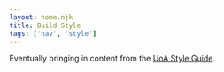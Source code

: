 ```yaml
---
layout: home.njk
title: Build Style
tags: ['nav', 'style']
---
```


Eventually bringing in content from the [UoA Style Guide](https://uamediaprod.github.io/uoa-styles/).